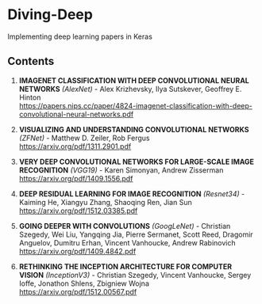 # Diving-Deep
Implementing deep learning papers in Keras

## Contents
1. **IMAGENET CLASSIFICATION WITH DEEP CONVOLUTIONAL NEURAL NETWORKS** *(AlexNet)* - Alex Krizhevsky, Ilya Sutskever, Geoffrey E. Hinton <br>
https://papers.nips.cc/paper/4824-imagenet-classification-with-deep-convolutional-neural-networks.pdf

2. **VISUALIZING AND UNDERSTANDING CONVOLUTIONAL NETWORKS** *(ZFNet)* - Matthew D. Zeiler, Rob Fergus <br>
https://arxiv.org/pdf/1311.2901.pdf

3. **VERY DEEP CONVOLUTIONAL NETWORKS FOR LARGE-SCALE IMAGE RECOGNITION** *(VGG19)* - Karen Simonyan, Andrew Zisserman <br>
https://arxiv.org/pdf/1409.1556.pdf

4. **DEEP RESIDUAL LEARNING FOR IMAGE RECOGNITION** *(Resnet34)* - Kaiming He, Xiangyu Zhang, Shaoqing Ren, Jian Sun <br>
https://arxiv.org/pdf/1512.03385.pdf

5. **GOING DEEPER WITH CONVOLUTIONS** *(GoogLeNet)* - Christian Szegedy, Wei Liu, Yangqing Jia, Pierre Sermanet, Scott Reed, Dragomir Anguelov, Dumitru Erhan, Vincent Vanhoucke, Andrew Rabinovich <br>
https://arxiv.org/pdf/1409.4842.pdf

6. **RETHINKING THE INCEPTION ARCHITECTURE FOR COMPUTER VISION** *(InceptionV3)* - Christian Szegedy, Vincent Vanhoucke, Sergey Ioffe, Jonathon Shlens, Zbigniew Wojna <br>
https://arxiv.org/pdf/1512.00567.pdf